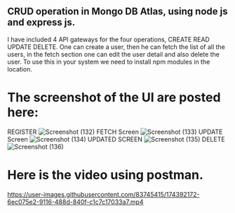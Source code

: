 ## CRUD operation in Mongo DB Atlas, using node js and express js.
I have included 4 API gateways for the four operations, CREATE READ UPDATE DELETE. 
 One can create a user, then he can fetch the list of all the users, in the fetch section one can edit the user detail and also delete the user.
  To use this in your system we need to install npm modules in the location.
# The screenshot of the UI are posted here:

REGISTER
![Screenshot (132)](https://user-images.githubusercontent.com/83745415/174389307-d00d00c0-fb23-4c62-a4eb-c4b93b38956d.png)
FETCH Screen
![Screenshot (133)](https://user-images.githubusercontent.com/83745415/174389337-4dfb0d55-9bdb-4533-94aa-81afc5a50fbe.png)
UPDATE Screen
![Screenshot (134)](https://user-images.githubusercontent.com/83745415/174389344-8f262d6e-d1bd-439f-8641-a2706fb316ac.png)
UPDATED SCREEN
![Screenshot (135)](https://user-images.githubusercontent.com/83745415/174389349-f0f53b4b-5834-4c50-8481-961b92cfa3a1.png)
DELETE
![Screenshot (136)](https://user-images.githubusercontent.com/83745415/174389359-37a8e1ca-1c41-4476-bdda-12460d4281bd.png)

# Here is the video using postman.


https://user-images.githubusercontent.com/83745415/174392172-6ec075e2-9116-488d-840f-c1c7c17033a7.mp4

